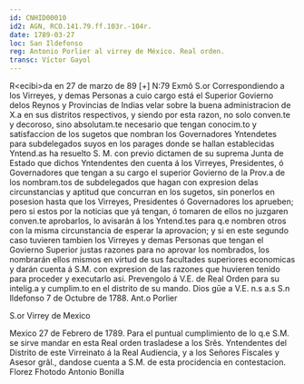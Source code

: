 ```yaml
---
id: CNHID00010
id2: AGN, RCO.141.79.ff.103r.-104r.
date: 1789-03-27
loc: San Ildefonso
reg: Antonio Porlier al virrey de México. Real orden.
transc: Víctor Gayol
---
```

R\<ecibi\>da en 27 de marzo de 89 [+]
N:79
Exmõ S.or
Correspondiendo a los Virreyes, y demas Personas a cuio cargo está el Superior Govierno delos Reynos y Provincias de Indias velar sobre la buena administracion de X.a en sus distritos respectivos, y siendo por esta razon, no solo conven.te y decoroso, sino absolutam.te necesario que tengan conocim.to y satisfaccion de los sugetos que nombran los Governadores Yntendetes para subdelegados suyos en los parages donde se hallan establecidas Yntend.as ha resuelto S. M. con previo dictamen de su suprema Junta de Estado que dichos Yntendentes den cuenta á los Virreyes, Presidentes, ó Governadores que tengan a su cargo el superior Govierno de la Prov.a de los nombram.tos de subdelegados que hagan con expresion delas circunstancias y aptitud que concurran en los sugetos, sin ponerlos en posesion hasta que los Virreyes, Presidentes ó Governadores los aprueben; pero si estos por la noticias que yá tengan, ó tomaren de ellos no juzgaren conven.te aprobarlos, lo avisarán á los Yntend.tes para q.e nombren otros con la misma circunstancia de esperar la aprovacion; y si en este segundo caso tuvieren tambien los Virreyes y demas Personas que tengan el Govierno Superior justas razones para no aprovar los nombrados, los nombrarán ellos mismos en virtud de sus facultades superiores economicas y darán cuenta á S.M. con expresion de las razones que huvieren tenido para proceder y executarlo asi. Prevengolo á V.E. de Real Orden para su intelig.a y cumplim.to en el distrito de su mando. Dios gūe a V.E. n.s a.s S.n Ildefonso 7 de Octubre de 1788.
Ant.o Porlier


S.or Virrey de Mexico

Mexico 27 de Febrero de 1789.
Para el puntual cumplimiento de lo q.e S.M. se sirve mandar en esta Real orden trasladese a los Srês. Yntendentes del Distrito de este Virreinato á la Real Audiencia, y a los Señores Fiscales y Asesor grãl., dandose cuenta a S.M. de esta procidencia en contestacion.
Florez
Fhotodo Antonio Bonilla
